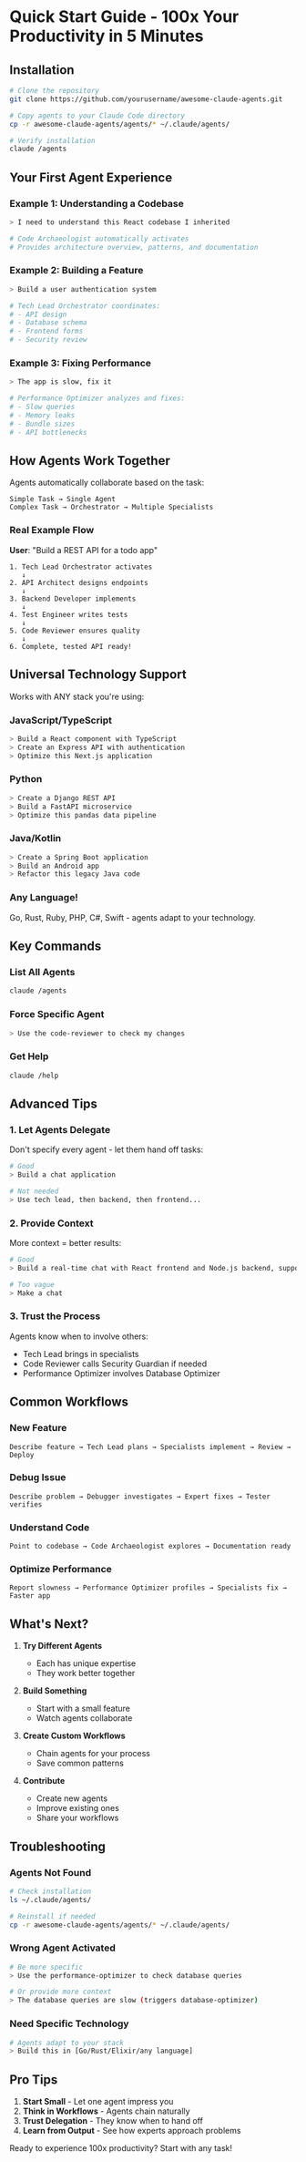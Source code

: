 # Quick Start Guide - 100x Your Productivity in 5 Minutes

## Installation

```bash
# Clone the repository
git clone https://github.com/yourusername/awesome-claude-agents.git

# Copy agents to your Claude Code directory
cp -r awesome-claude-agents/agents/* ~/.claude/agents/

# Verify installation
claude /agents
```

## Your First Agent Experience

### Example 1: Understanding a Codebase
```bash
> I need to understand this React codebase I inherited

# Code Archaeologist automatically activates
# Provides architecture overview, patterns, and documentation
```

### Example 2: Building a Feature
```bash
> Build a user authentication system

# Tech Lead Orchestrator coordinates:
# - API design
# - Database schema
# - Frontend forms
# - Security review
```

### Example 3: Fixing Performance
```bash
> The app is slow, fix it

# Performance Optimizer analyzes and fixes:
# - Slow queries
# - Memory leaks
# - Bundle sizes
# - API bottlenecks
```

## How Agents Work Together

Agents automatically collaborate based on the task:

```
Simple Task → Single Agent
Complex Task → Orchestrator → Multiple Specialists
```

### Real Example Flow

**User**: "Build a REST API for a todo app"

```
1. Tech Lead Orchestrator activates
   ↓
2. API Architect designs endpoints
   ↓
3. Backend Developer implements
   ↓
4. Test Engineer writes tests
   ↓
5. Code Reviewer ensures quality
   ↓
6. Complete, tested API ready!
```

## Universal Technology Support

Works with ANY stack you're using:

### JavaScript/TypeScript
```bash
> Build a React component with TypeScript
> Create an Express API with authentication
> Optimize this Next.js application
```

### Python
```bash
> Create a Django REST API
> Build a FastAPI microservice
> Optimize this pandas data pipeline
```

### Java/Kotlin
```bash
> Create a Spring Boot application
> Build an Android app
> Refactor this legacy Java code
```

### Any Language!
Go, Rust, Ruby, PHP, C#, Swift - agents adapt to your technology.

## Key Commands

### List All Agents
```bash
claude /agents
```

### Force Specific Agent
```bash
> Use the code-reviewer to check my changes
```

### Get Help
```bash
claude /help
```

## Advanced Tips

### 1. Let Agents Delegate
Don't specify every agent - let them hand off tasks:
```bash
# Good
> Build a chat application

# Not needed
> Use tech lead, then backend, then frontend...
```

### 2. Provide Context
More context = better results:
```bash
# Good
> Build a real-time chat with React frontend and Node.js backend, supporting 1000 concurrent users

# Too vague
> Make a chat
```

### 3. Trust the Process
Agents know when to involve others:
- Tech Lead brings in specialists
- Code Reviewer calls Security Guardian if needed
- Performance Optimizer involves Database Optimizer

## Common Workflows

### New Feature
```
Describe feature → Tech Lead plans → Specialists implement → Review → Deploy
```

### Debug Issue
```
Describe problem → Debugger investigates → Expert fixes → Tester verifies
```

### Understand Code
```
Point to codebase → Code Archaeologist explores → Documentation ready
```

### Optimize Performance
```
Report slowness → Performance Optimizer profiles → Specialists fix → Faster app
```

## What's Next?

1. **Try Different Agents**
   - Each has unique expertise
   - They work better together

2. **Build Something**
   - Start with a small feature
   - Watch agents collaborate

3. **Create Custom Workflows**
   - Chain agents for your process
   - Save common patterns

4. **Contribute**
   - Create new agents
   - Improve existing ones
   - Share your workflows

## Troubleshooting

### Agents Not Found
```bash
# Check installation
ls ~/.claude/agents/

# Reinstall if needed
cp -r awesome-claude-agents/agents/* ~/.claude/agents/
```

### Wrong Agent Activated
```bash
# Be more specific
> Use the performance-optimizer to check database queries

# Or provide more context
> The database queries are slow (triggers database-optimizer)
```

### Need Specific Technology
```bash
# Agents adapt to your stack
> Build this in [Go/Rust/Elixir/any language]
```

## Pro Tips

1. **Start Small** - Let one agent impress you
2. **Think in Workflows** - Agents chain naturally
3. **Trust Delegation** - They know when to hand off
4. **Learn from Output** - See how experts approach problems

Ready to experience 100x productivity? Start with any task!